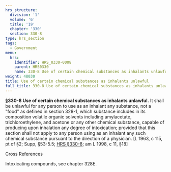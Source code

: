 ```yaml
---
hrs_structure:
  division: '1'
  volume: '6'
  title: '19'
  chapter: '330'
  section: 330-8
type: hrs_section
tags:
  - Government
menu:
  hrs:
    identifier: HRS_0330-0008
    parent: HRS0330
    name: 330-8 Use of certain chemical substances as inhalants unlawful
weight: 48030
title: Use of certain chemical substances as inhalants unlawful
full_title: 330-8 Use of certain chemical substances as inhalants unlawful
---
```

**§330-8 Use of certain chemical substances as inhalants unlawful.** It shall be unlawful for any person to use as an inhalant any substance, not a "food" as defined in section 328-1, which substance includes in its composition volatile organic solvents including amylacetate, trichloroethylene, and acetone or any other chemical substance, capable of producing upon inhalation any degree of intoxication; provided that this section shall not apply to any person using as an inhalant any such chemical substance pursuant to the direction of a physician. [L 1963, c 115, pt of §2; Supp, §53-5.5; [HRS §330-8](/title-19/chapter-330/section-330-8/); am L 1998, c 11, §18]

Cross References

Intoxicating compounds, see chapter 328E.